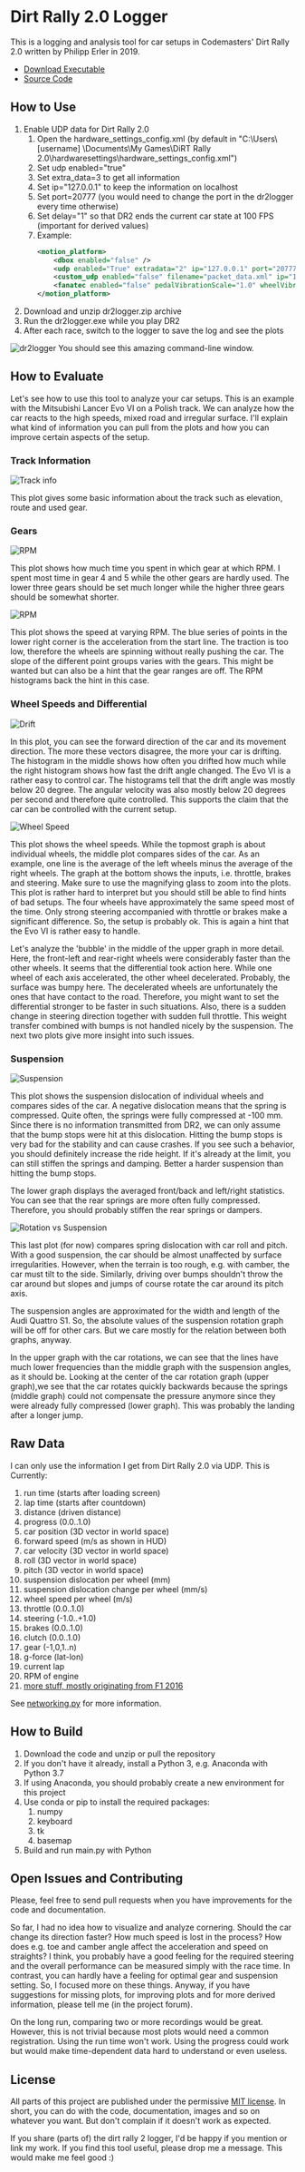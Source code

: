 # Dirt Rally 2.0 Logger #

This is a logging and analysis tool for car setups in Codemasters' Dirt Rally 2.0 written by Philipp Erler in 2019.

- [Download Executable](https://philipperler.net/dr2logger_1_1/)
- [Source Code](https://github.com/ErlerPhilipp/dr2_logger)

## How to Use ##

1. Enable UDP data for Dirt Rally 2.0
    1. Open the hardware_settings_config.xml (by default in "C:\Users\ [username] \Documents\My Games\DiRT Rally 2.0\hardwaresettings\hardware_settings_config.xml")
    1. Set udp enabled="true"
    1. Set extra_data=3 to get all information
    1. Set ip="127.0.0.1" to keep the information on localhost
    1. Set port=20777 (you would need to change the port in the dr2logger every time otherwise)
    1. Set delay="1" so that DR2 ends the current car state at 100 FPS (important for derived values)
    1. Example:
        ```xml
        <motion_platform>
            <dbox enabled="false" />
            <udp enabled="True" extradata="2" ip="127.0.0.1" port="20777" delay="1" />
            <custom_udp enabled="false" filename="packet_data.xml" ip="127.0.0.1" port="20777" delay="1" />
            <fanatec enabled="false" pedalVibrationScale="1.0" wheelVibrationScale="1.0" ledTrueForGearsFalseForSpeed="true" />
        </motion_platform>
        ```
1. Download and unzip dr2logger.zip archive
1. Run the dr2logger.exe while you play DR2
1. After each race, switch to the logger to save the log and see the plots

![dr2logger](img/dr2logger.png)
You should see this amazing command-line window.

## How to Evaluate ##

Let's see how to use this tool to analyze your car setups. This is an example with the Mitsubishi Lancer Evo VI on a Polish track. We can analyze how the car reacts to the high speeds, mixed road and irregular surface. I'll explain what kind of information you can pull from the plots and how you can improve certain aspects of the setup.

### Track Information ###

![Track info](img/track.png)

This plot gives some basic information about the track such as elevation, route and used gear.

### Gears ###

![RPM](img/rpm.png)

This plot shows how much time you spent in which gear at which RPM. I spent most time in gear 4 and 5 while the other gears are hardly used. The lower three gears should be set much longer while the higher three gears should be somewhat shorter.

![RPM](img/speed_rpm.png)

This plot shows the speed at varying RPM. The blue series of points in the lower right corner is the acceleration from the start line. The traction is too low, therefore the wheels are spinning without really pushing the car. The slope of the different point groups varies with the gears. This might be wanted but can also be a hint that the gear ranges are off. The RPM histograms back the hint in this case.

### Wheel Speeds and Differential ###

![Drift](img/drift.png)

In this plot, you can see the forward direction of the car and its movement direction. The more these vectors disagree, the more your car is drifting. The histogram in the middle shows how often you drifted how much while the right histogram shows how fast the drift angle changed. The Evo VI is a rather easy to control car. The histograms tell that the drift angle was mostly below 20 degree. The angular velocity was also mostly below 20 degrees per second and therefore quite controlled. This supports the claim that the car can be controlled with the current setup. 

![Wheel Speed](img/wheel_speed.png)

This plot shows the wheel speeds. While the topmost graph is about individual wheels, the middle plot compares sides of the car. As an example, one line is the average of the left wheels minus the average of the right wheels. The graph at the bottom shows the inputs, i.e. throttle, brakes and steering. Make sure to use the magnifying glass to zoom into the plots. This plot is rather hard to interpret but you should still be able to find hints of bad setups. The four wheels have approximately the same speed most of the time. Only strong steering accompanied with throttle or brakes make a significant difference. So, the setup is probably ok. This is again a hint that the Evo VI is rather easy to handle. 

Let's analyze the 'bubble' in the middle of the upper graph in more detail. Here, the front-left and rear-right wheels were considerably faster than the other wheels. It seems that the differential took action here. While one wheel of each axis accelerated, the other wheel decelerated. Probably, the surface was bumpy here. The decelerated wheels are unfortunately the ones that have contact to the road. Therefore, you might want to set the differential stronger to be faster in such situations. Also, there is a sudden change in steering direction together with sudden full throttle. This weight transfer combined with bumps is not handled nicely by the suspension. The next two plots give more insight into such issues.

### Suspension ###

![Suspension](img/suspension.png)

This plot shows the suspension dislocation of individual wheels and compares sides of the car. A negative dislocation means that the spring is compressed. Quite often, the springs were fully compressed at -100 mm. Since there is no information transmitted from DR2, we can only assume that the bump stops were hit at this dislocation. Hitting the bump stops is very bad for the stability and can cause crashes. If you see such a behavior, you should definitely increase the ride height. If it's already at the limit, you can still stiffen the springs and damping. Better a harder suspension than hitting the bump stops.

The lower graph displays the averaged front/back and left/right statistics. You can see that the rear springs are more often fully compressed. Therefore, you should probably stiffen the rear springs or dampers.

![Rotation vs Suspension](img/rot_vs_susp.png)

This last plot (for now) compares spring dislocation with car roll and pitch. With a good suspension, the car should be almost unaffected by surface irregularities. However, when the terrain is too rough, e.g. with camber, the car must tilt to the side. Similarly, driving over bumps shouldn't throw the car around but slopes and jumps of course rotate the car around its pitch axis.

The suspension angles are approximated for the width and length of the Audi Quattro S1. So, the absolute values of the suspension rotation graph will be off for other cars. But we care mostly for the relation between both graphs, anyway.

In the upper graph with the car rotations, we can see that the lines have much lower frequencies than the middle graph with the suspension angles, as it should be. Looking at the center of the car rotation graph (upper graph),we see that the car rotates quickly backwards because the springs (middle graph) could not compensate the pressure anymore since they were already fully compressed (lower graph). This was probably the landing after a longer jump.

## Raw Data ##

I can only use the information I get from Dirt Rally 2.0 via UDP. This is Currently:

1. run time (starts after loading screen)
1. lap time (starts after countdown)
1. distance (driven distance)
1. progress (0.0..1.0)
1. car position (3D vector in world space)
1. forward speed (m/s as shown in HUD)
1. car velocity (3D vector in world space)
1. roll (3D vector in world space)
1. pitch (3D vector in world space)
1. suspension dislocation per wheel (mm)
1. suspension dislocation change per wheel (mm/s)
1. wheel speed per wheel (m/s)
1. throttle (0.0..1.0)
1. steering (-1.0..+1.0)
1. brakes (0.0..1.0)
1. clutch (0.0..1.0)
1. gear (-1,0,1..n)
1. g-force (lat-lon)
1. current lap
1. RPM of engine
1. [more stuff, mostly originating from F1 2016](https://docs.google.com/spreadsheets/d/1eA518KHFowYw7tSMa-NxIFYpiWe5JXgVVQ_IMs7BVW0/edit?usp=drivesdk)

See [networking.py](./networking.py) for more information.

## How to Build ##

1. Download the code and unzip or pull the repository
1. If you don't have it already, install a Python 3, e.g. Anaconda with Python 3.7
1. If using Anaconda, you should probably create a new environment for this project
1. Use conda or pip to install the required packages:
    1. numpy
    1. keyboard
    1. tk
    1. basemap
1. Build and run main.py with Python

## Open Issues and Contributing ##

Please, feel free to send pull requests when you have improvements for the code and documentation.

So far, I had no idea how to visualize and analyze cornering. Should the car change its direction faster? How much speed is lost in the process? How does e.g. toe and camber angle affect the acceleration and speed on straights? I think, you probably have a good feeling for the required steering and the overall performance can be measured simply with the race time. In contrast, you can hardly have a feeling for optimal gear and suspension setting. So, I focused more on these things. Anyway, if you have suggestions for missing plots, for improving plots and for more derived information, please tell me (in the project forum).

On the long run, comparing two or more recordings would be great. However, this is not trivial because most plots would need a common registration. Using the run time won't work. Using the progress could work but would make time-dependent data hard to understand or even useless.

## License ##

All parts of this project are published under the permissive [MIT license](./LICENSE). In short, you can do with the code, documentation, images and so on whatever you want. But don't complain if it doesn't work as expected.

If you share (parts of) the dirt rally 2 logger, I'd be happy if you mention or link my work. If you find this tool useful, please drop me a message. This would make me feel good :)

